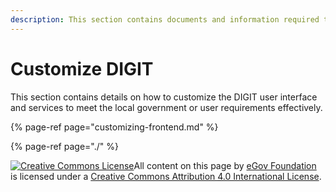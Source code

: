 ```yaml
---
description: This section contains documents and information required to customize DIGIT
---
```


# Customize DIGIT

This section contains details on how to customize the DIGIT user interface and services to meet the local government or user requirements effectively.

{% page-ref page="customizing-frontend.md" %}

{% page-ref page="./" %}

[![Creative Commons License](https://i.creativecommons.org/l/by/4.0/80x15.png)​](http://creativecommons.org/licenses/by/4.0/)All content on this page by [eGov Foundation](https://egov.org.in/) is licensed under a [Creative Commons Attribution 4.0 International License](http://creativecommons.org/licenses/by/4.0/).

